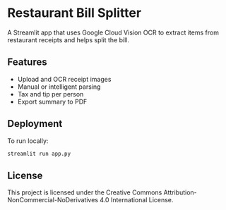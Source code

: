 # Restaurant Bill Splitter

A Streamlit app that uses Google Cloud Vision OCR to extract items from restaurant receipts and helps split the bill.

## Features

- Upload and OCR receipt images
- Manual or intelligent parsing
- Tax and tip per person
- Export summary to PDF

## Deployment

To run locally:
```bash
streamlit run app.py
```

## License

This project is licensed under the Creative Commons Attribution-NonCommercial-NoDerivatives 4.0 International License.